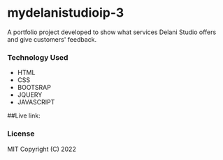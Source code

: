 # mydelanistudioip-3
A portfolio project developed to show what services Delani Studio offers and give customers' feedback.

### Technology Used
* HTML
* CSS
* BOOTSRAP
* JQUERY
* JAVASCRIPT

##Live link:

### License
MIT Copyright (C) 2022
